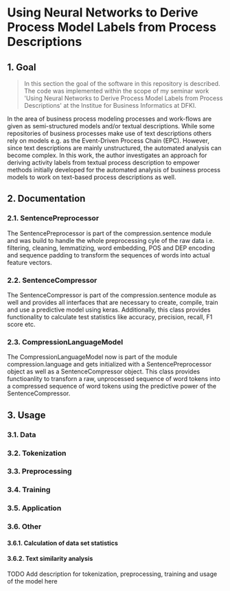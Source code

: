 # Using Neural Networks to Derive Process Model Labels from Process Descriptions

## 1. Goal
> In this section the goal of the software in this repository is described. The code was implemented within the scope of my seminar work 'Using Neural Networks to Derive Process Model Labels from Process Descriptions' at the Institue for Business Informatics at DFKI.

In the area of business process modeling processes and work-flows are given as semi-structured models and/or textual descriptions. While some repositories of business processes make use of text descriptions others rely on models e.g. as the Event-Driven Process Chain (EPC). However, since text descriptions are mainly unstructured, the automated analysis can become complex. In this work, the author investigates an approach for deriving activity labels from textual process description to empower methods initially developed for the automated analysis of business process models to work on text-based process descriptions as well.
## 2. Documentation
### 2.1. SentencePreprocessor
The SentencePreprocessor is part of the compression.sentence module and was build to handle the whole preprocessing cyle of the raw data i.e. filtering, cleaning, lemmatizing, word embedding, POS and DEP encoding and sequence padding to transform the sequences of words into actual feature vectors. 
### 2.2. SentenceCompressor
The SentenceCompressor is part of the compression.sentence module as well and provides all interfaces that are necessary to create, compile, train and use a predictive model using keras. Additionally, this class provides functionality to calculate test statistics like accuracy, precision, recall, F1 score etc.
### 2.3. CompressionLanguageModel
The CompressionLanguageModel now is part of the module compression.language and gets initialized with a SentencePreprocessor object as well as a SentenceCompressor object. This class provides functioanlity to transforn a raw, unprocessed sequence of word tokens into a compressed sequence of word tokens using the predictive power of the SentenceCompressor.

## 3. Usage
### 3.1. Data
### 3.2. Tokenization
### 3.3. Preprocessing
### 3.4. Training
### 3.5. Application
### 3.6. Other
#### 3.6.1. Calculation of data set statistics
#### 3.6.2. Text similarity analysis


TODO Add description for tokenization, preprocessing, training and usage of the model here
